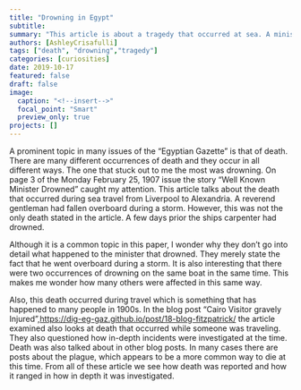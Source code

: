 ```yaml
---
title: "Drowning in Egypt"
subtitle:
summary: "This article is about a tragedy that occurred at sea. A minister has fallen overboard, but he is not the only one."
authors: [AshleyCrisafulli]
tags: ["death", "drowning","tragedy"]
categories: [curiosities]
date: 2019-10-17
featured: false
draft: false
image:
  caption: "<!--insert-->"
  focal_point: "Smart"
  preview_only: true
projects: []
---
```

A prominent topic in many issues of the “Egyptian Gazette” is that of death. There are many different occurrences of death and they occur in all different ways. The one that stuck out to me the most was drowning. On page 3 of the Monday February 25, 1907 issue the story “Well Known Minister Drowned” caught my attention. This article talks about the death that occurred during sea travel from Liverpool to Alexandria. A reverend gentleman had fallen overboard during a storm. However, this was not the only death stated in the article. A few days prior the ships carpenter had drowned.

Although it is a common topic in this paper, I wonder why they don’t go into detail what happened to the minister that drowned. They merely state the fact that he went overboard during a storm. It is also interesting that there were two occurrences of drowning on the same boat in the same time. This makes me wonder how many others were affected in this same way.

Also, this death occurred during travel which is something that has happened to many people in 1900s. In the blog post “Cairo Visitor gravely Injured”,https://dig-eg-gaz.github.io/post/18-blog-fitzpatrick/ the article examined also looks at death that occurred while someone was traveling. They also questioned how in-depth incidents were investigated at the time. Death was also talked about in other blog posts. In many cases there are posts about the plague, which appears to be a more common way to die at this time. From all of these article we see how death was reported and how it ranged in how in depth it was investigated. 
